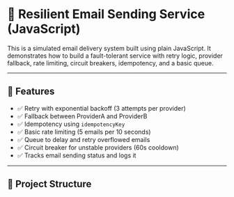 # 📧 Resilient Email Sending Service (JavaScript)

This is a simulated email delivery system built using plain JavaScript. It demonstrates how to build a fault-tolerant service with retry logic, provider fallback, rate limiting, circuit breakers, idempotency, and a basic queue.

---

## 🚀 Features

- ✅ Retry with exponential backoff (3 attempts per provider)
- ✅ Fallback between ProviderA and ProviderB
- ✅ Idempotency using `idempotencyKey`
- ✅ Basic rate limiting (5 emails per 10 seconds)
- ✅ Queue to delay and retry overflowed emails
- ✅ Circuit breaker for unstable providers (60s cooldown)
- ✅ Tracks email sending status and logs it

---

## 📁 Project Structure

